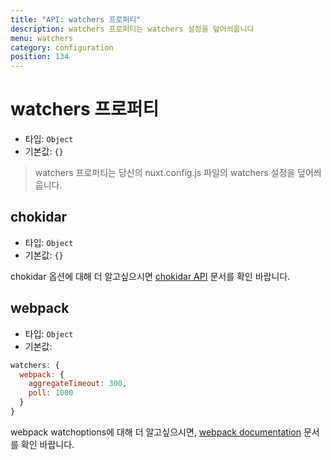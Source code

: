 ```yaml
---
title: "API: watchers 프로퍼티"
description: watchers 프로퍼티는 watchers 설정을 덮어씌웁니다
menu: watchers
category: configuration
position: 134
---
```


# watchers 프로퍼티

- 타입: `Object`
- 기본값: `{}`

> watchers 프로퍼티는 당신의 nuxt.config.js 파일의 watchers 설정을 덮어씌웁니다.

## chokidar

- 타입: `Object`
- 기본값: `{}`

chokidar 옵션에 대해 더 알고싶으시면 [chokidar API](https://github.com/paulmillr/chokidar#api) 문서를 확인 바랍니다.

## webpack

- 타입: `Object`
- 기본값:

```js
watchers: {
  webpack: {
    aggregateTimeout: 300,
    poll: 1000
  }
}
```

webpack watchoptions에 대해 더 알고싶으시면, [webpack documentation](https://webpack.js.org/configuration/watch/#watchoptions) 문서를 확인 바랍니다.
